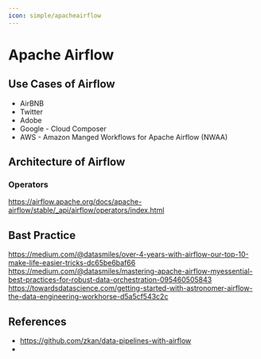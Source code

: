 ```yaml
---
icon: simple/apacheairflow
---
```


# Apache Airflow

## Use Cases of Airflow

- AirBNB
- Twitter
- Adobe
- Google - Cloud Composer
- AWS - Amazon Manged Workflows for Apache Airflow (NWAA)

## Architecture of Airflow

### Operators

https://airflow.apache.org/docs/apache-airflow/stable/_api/airflow/operators/index.html

## Bast Practice

https://medium.com/@datasmiles/over-4-years-with-airflow-our-top-10-make-life-easier-tricks-dc65be6baf66
https://medium.com/@datasmiles/mastering-apache-airflow-myessential-best-practices-for-robust-data-orchestration-095460505843
https://towardsdatascience.com/getting-started-with-astronomer-airflow-the-data-engineering-workhorse-d5a5cf543c2c

## References

- https://github.com/zkan/data-pipelines-with-airflow
-
